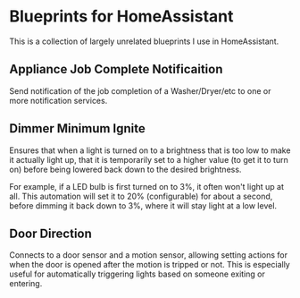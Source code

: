 # Blueprints for HomeAssistant

This is a collection of largely unrelated blueprints I use in HomeAssistant.

## Appliance Job Complete Notificaition

Send notification of the job completion of a Washer/Dryer/etc to
one or more notification services.

## Dimmer Minimum Ignite

Ensures that when a light is turned on to a brightness that is too low to make it actually light up,
that it is temporarily set to a higher value (to get it to turn on) before being lowered back down
to the desired brightness.

For example, if a LED bulb is first turned on to 3%, it often won't light up at all. This automation
will set it to 20% (configurable) for about a second, before dimming it back down to 3%, where it
will stay light at a low level.

## Door Direction

Connects to a door sensor and a motion sensor, allowing setting actions
for when the door is opened after the motion is tripped or not. This is
especially useful for automatically triggering lights based on someone
exiting or entering.
